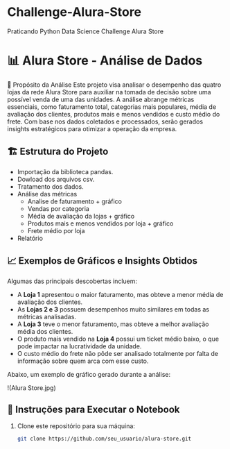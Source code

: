 # Challenge-Alura-Store
Praticando Python Data Science Challenge Alura Store

# 📊 Alura Store - Análise de Dados

📌 Propósito da Análise
Este projeto visa analisar o desempenho das quatro lojas da rede Alura Store para auxiliar na tomada de
decisão sobre uma possível venda de uma das unidades.
A análise abrange métricas essenciais, como faturamento total, categorias mais populares,
média de avaliação dos clientes, produtos mais e menos vendidos e custo médio do frete.
Com base nos dados coletados e processados, serão gerados insights estratégicos para otimizar a operação da empresa.

## 🏗️ Estrutura do Projeto

- Importação da biblioteca pandas.
- Dowload dos arquivos csv.
- Tratamento dos dados.
- Análise das métricas
  - Analise de faturamento + gráfico
  - Vendas por categoria
  - Média de avaliação da lojas + gráfico
  - Produtos mais e menos vendidos por loja + gráfico
  - Frete médio por loja
- Relatório 




## 📈 Exemplos de Gráficos e Insights Obtidos
Algumas das principais descobertas incluem:
- A **Loja 1** apresentou o maior faturamento, mas obteve a menor média de avaliação dos clientes.
- As **Lojas 2 e 3** possuem desempenhos muito similares em todas as métricas analisadas.
- A **Loja 3** teve o menor faturamento, mas obteve a melhor avaliação média dos clientes.
- O produto mais vendido na **Loja 4** possui um ticket médio baixo, o que pode impactar na lucratividade da unidade.
- O custo médio do frete não pôde ser analisado totalmente por falta de informação sobre quem arca com esse custo.

Abaixo, um exemplo de gráfico gerado durante a análise:

!(Alura Store.jpg)


## 🚀 Instruções para Executar o Notebook
1. Clone este repositório para sua máquina:
   ```bash
   git clone https://github.com/seu_usuario/alura-store.git



